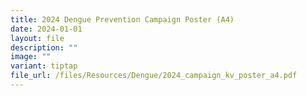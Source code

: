 ```yaml
---
title: 2024 Dengue Prevention Campaign Poster (A4)
date: 2024-01-01
layout: file
description: ""
image: ""
variant: tiptap
file_url: /files/Resources/Dengue/2024_campaign_kv_poster_a4.pdf
---
```

